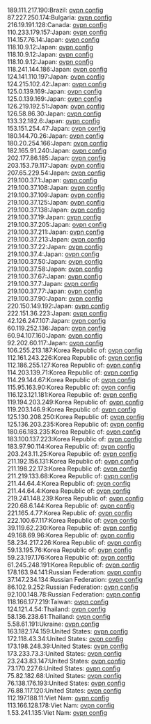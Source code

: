 189.111.217.190:Brazil: [ovpn config](vpn/189_111_217_190.ovpn)  
87.227.250.174:Bulgaria: [ovpn config](vpn/87_227_250_174.ovpn)  
216.19.191.128:Canada: [ovpn config](vpn/216_19_191_128.ovpn)  
110.233.179.157:Japan: [ovpn config](vpn/110_233_179_157.ovpn)  
114.157.76.14:Japan: [ovpn config](vpn/114_157_76_14.ovpn)  
118.10.9.12:Japan: [ovpn config](vpn/118_10_9_12.ovpn)  
118.10.9.12:Japan: [ovpn config](vpn/118_10_9_12.ovpn)  
118.10.9.12:Japan: [ovpn config](vpn/118_10_9_12.ovpn)  
118.241.144.186:Japan: [ovpn config](vpn/118_241_144_186.ovpn)  
124.141.110.197:Japan: [ovpn config](vpn/124_141_110_197.ovpn)  
124.215.102.42:Japan: [ovpn config](vpn/124_215_102_42.ovpn)  
125.0.139.169:Japan: [ovpn config](vpn/125_0_139_169.ovpn)  
125.0.139.169:Japan: [ovpn config](vpn/125_0_139_169.ovpn)  
126.219.192.51:Japan: [ovpn config](vpn/126_219_192_51.ovpn)  
126.58.86.30:Japan: [ovpn config](vpn/126_58_86_30.ovpn)  
133.32.182.6:Japan: [ovpn config](vpn/133_32_182_6.ovpn)  
153.151.254.47:Japan: [ovpn config](vpn/153_151_254_47.ovpn)  
180.144.70.26:Japan: [ovpn config](vpn/180_144_70_26.ovpn)  
180.20.254.166:Japan: [ovpn config](vpn/180_20_254_166.ovpn)  
182.165.91.240:Japan: [ovpn config](vpn/182_165_91_240.ovpn)  
202.177.86.185:Japan: [ovpn config](vpn/202_177_86_185.ovpn)  
203.153.79.117:Japan: [ovpn config](vpn/203_153_79_117.ovpn)  
207.65.229.54:Japan: [ovpn config](vpn/207_65_229_54.ovpn)  
219.100.37.1:Japan: [ovpn config](vpn/219_100_37_1.ovpn)  
219.100.37.108:Japan: [ovpn config](vpn/219_100_37_108.ovpn)  
219.100.37.109:Japan: [ovpn config](vpn/219_100_37_109.ovpn)  
219.100.37.125:Japan: [ovpn config](vpn/219_100_37_125.ovpn)  
219.100.37.138:Japan: [ovpn config](vpn/219_100_37_138.ovpn)  
219.100.37.19:Japan: [ovpn config](vpn/219_100_37_19.ovpn)  
219.100.37.205:Japan: [ovpn config](vpn/219_100_37_205.ovpn)  
219.100.37.211:Japan: [ovpn config](vpn/219_100_37_211.ovpn)  
219.100.37.213:Japan: [ovpn config](vpn/219_100_37_213.ovpn)  
219.100.37.22:Japan: [ovpn config](vpn/219_100_37_22.ovpn)  
219.100.37.4:Japan: [ovpn config](vpn/219_100_37_4.ovpn)  
219.100.37.50:Japan: [ovpn config](vpn/219_100_37_50.ovpn)  
219.100.37.58:Japan: [ovpn config](vpn/219_100_37_58.ovpn)  
219.100.37.67:Japan: [ovpn config](vpn/219_100_37_67.ovpn)  
219.100.37.7:Japan: [ovpn config](vpn/219_100_37_7.ovpn)  
219.100.37.77:Japan: [ovpn config](vpn/219_100_37_77.ovpn)  
219.100.37.90:Japan: [ovpn config](vpn/219_100_37_90.ovpn)  
220.150.149.192:Japan: [ovpn config](vpn/220_150_149_192.ovpn)  
222.151.36.223:Japan: [ovpn config](vpn/222_151_36_223.ovpn)  
42.126.247.107:Japan: [ovpn config](vpn/42_126_247_107.ovpn)  
60.119.252.136:Japan: [ovpn config](vpn/60_119_252_136.ovpn)  
60.94.107.160:Japan: [ovpn config](vpn/60_94_107_160.ovpn)  
92.202.60.117:Japan: [ovpn config](vpn/92_202_60_117.ovpn)  
106.255.213.187:Korea Republic of: [ovpn config](vpn/106_255_213_187.ovpn)  
112.161.243.226:Korea Republic of: [ovpn config](vpn/112_161_243_226.ovpn)  
112.186.255.127:Korea Republic of: [ovpn config](vpn/112_186_255_127.ovpn)  
114.203.139.71:Korea Republic of: [ovpn config](vpn/114_203_139_71.ovpn)  
114.29.144.67:Korea Republic of: [ovpn config](vpn/114_29_144_67.ovpn)  
115.95.163.90:Korea Republic of: [ovpn config](vpn/115_95_163_90.ovpn)  
116.123.121.181:Korea Republic of: [ovpn config](vpn/116_123_121_181.ovpn)  
119.194.203.249:Korea Republic of: [ovpn config](vpn/119_194_203_249.ovpn)  
119.203.146.9:Korea Republic of: [ovpn config](vpn/119_203_146_9.ovpn)  
125.130.208.250:Korea Republic of: [ovpn config](vpn/125_130_208_250.ovpn)  
125.136.203.235:Korea Republic of: [ovpn config](vpn/125_136_203_235.ovpn)  
180.66.183.235:Korea Republic of: [ovpn config](vpn/180_66_183_235.ovpn)  
183.100.137.223:Korea Republic of: [ovpn config](vpn/183_100_137_223.ovpn)  
183.97.90.114:Korea Republic of: [ovpn config](vpn/183_97_90_114.ovpn)  
203.243.11.25:Korea Republic of: [ovpn config](vpn/203_243_11_25.ovpn)  
211.192.156.131:Korea Republic of: [ovpn config](vpn/211_192_156_131.ovpn)  
211.198.22.173:Korea Republic of: [ovpn config](vpn/211_198_22_173.ovpn)  
211.219.133.68:Korea Republic of: [ovpn config](vpn/211_219_133_68.ovpn)  
211.44.64.4:Korea Republic of: [ovpn config](vpn/211_44_64_4.ovpn)  
211.44.64.4:Korea Republic of: [ovpn config](vpn/211_44_64_4.ovpn)  
219.241.148.239:Korea Republic of: [ovpn config](vpn/219_241_148_239.ovpn)  
220.68.6.144:Korea Republic of: [ovpn config](vpn/220_68_6_144.ovpn)  
221.165.4.77:Korea Republic of: [ovpn config](vpn/221_165_4_77.ovpn)  
222.100.67.117:Korea Republic of: [ovpn config](vpn/222_100_67_117.ovpn)  
39.119.62.230:Korea Republic of: [ovpn config](vpn/39_119_62_230.ovpn)  
49.168.69.96:Korea Republic of: [ovpn config](vpn/49_168_69_96.ovpn)  
58.234.217.226:Korea Republic of: [ovpn config](vpn/58_234_217_226.ovpn)  
59.13.195.76:Korea Republic of: [ovpn config](vpn/59_13_195_76.ovpn)  
59.23.197.176:Korea Republic of: [ovpn config](vpn/59_23_197_176.ovpn)  
61.245.248.191:Korea Republic of: [ovpn config](vpn/61_245_248_191.ovpn)  
178.163.94.141:Russian Federation: [ovpn config](vpn/178_163_94_141.ovpn)  
37.147.234.134:Russian Federation: [ovpn config](vpn/37_147_234_134.ovpn)  
86.102.9.252:Russian Federation: [ovpn config](vpn/86_102_9_252.ovpn)  
92.100.148.78:Russian Federation: [ovpn config](vpn/92_100_148_78.ovpn)  
118.166.177.219:Taiwan: [ovpn config](vpn/118_166_177_219.ovpn)  
124.121.4.54:Thailand: [ovpn config](vpn/124_121_4_54.ovpn)  
58.136.238.61:Thailand: [ovpn config](vpn/58_136_238_61.ovpn)  
5.58.61.191:Ukraine: [ovpn config](vpn/5_58_61_191.ovpn)  
163.182.174.159:United States: [ovpn config](vpn/163_182_174_159.ovpn)  
172.118.43.34:United States: [ovpn config](vpn/172_118_43_34.ovpn)  
173.198.248.39:United States: [ovpn config](vpn/173_198_248_39.ovpn)  
173.233.73.3:United States: [ovpn config](vpn/173_233_73_3.ovpn)  
23.243.83.147:United States: [ovpn config](vpn/23_243_83_147.ovpn)  
73.170.227.6:United States: [ovpn config](vpn/73_170_227_6.ovpn)  
75.82.182.68:United States: [ovpn config](vpn/75_82_182_68.ovpn)  
76.138.176.193:United States: [ovpn config](vpn/76_138_176_193.ovpn)  
76.88.117.120:United States: [ovpn config](vpn/76_88_117_120.ovpn)  
112.197.188.11:Viet Nam: [ovpn config](vpn/112_197_188_11.ovpn)  
113.166.128.178:Viet Nam: [ovpn config](vpn/113_166_128_178.ovpn)  
1.53.241.135:Viet Nam: [ovpn config](vpn/1_53_241_135.ovpn)  
